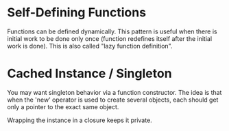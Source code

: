 # Self-Defining Functions
Functions can be defined dynamically.  This pattern is useful when there is initial work to be done only once (function redefines itself after the initial work is done).  This is also called "lazy function definition".

# Cached Instance / Singleton
You may want singleton behavior via a function constructor.  The idea is that when the 'new' operator is used to create several objects, each should get only a pointer to the exact same object.

Wrapping the instance in a closure keeps it private.
